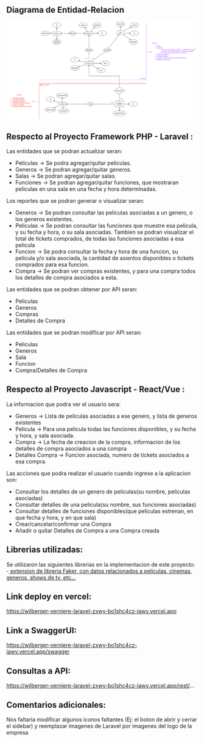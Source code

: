 ## Diagrama de Entidad-Relacion
![imagen](documentacion/DiagramaEntidad-Relacion.png)

## Respecto al Proyecto Framework PHP - Laravel :
Las entidades que se podran actualizar seran:
- Peliculas -> Se podra agregar/quitar peliculas.
- Generos -> Se podran agregar/quitar generos.
- Salas -> Se podran agregar/quitar salas.
- Funciones -> Se podran agregar/quitar funciones, que mostraran peliculas en una sala en una fecha y hora determinadas.

Los reportes que se podran generar o visualizar seran:
- Generos -> Se podran consultar las peliculas asociadas a un genero, o los generos existentes.
- Peliculas -> Se podran consultar las funciones que muestre esa pelicula, y su fecha y hora, o su sala asociadas. Tambien se podran visualizar el total de tickets comprados, de todas las funciones asociadas a esa pelicula
- Funcion -> Se podra consultar la fecha y hora de una funcion, su pelicula y/o sala asociada, la cantidad de asientos disponibles o tickets comprados para esa funcion.
- Compra -> Se podran ver compras existentes, y para una compra todos los detalles de compra asociados a esta.

Las entidades que se podran obtener por API seran:
- Peliculas
- Generos
- Compras
- Detalles de Compra

Las entidades que se podran modificar por API seran:
- Peliculas
- Generos
- Sala
- Funcion
- Compra/Detalles de Compra

## Respecto al Proyecto Javascript - React/Vue :
La informacion que podra ver el usuario sera:
- Generos -> Lista de peliculas asociadas a ese genero, y lista de generos existentes
- Pelicula -> Para una pelicula todas las funciones disponibles, y su fecha y hora, y sala asociada.
- Compra -> La fecha de creacion de la compra, informacion de los detalles de compra asociados a una compra
- Detalles Compra -> Funcion asociada, numero de tickets asociados a esa compra

Las acciones que podra realizar el usuario cuando ingrese a la aplicacion son:
- Consultar los detalles de un genero de peliculas(su nombre, peliculas asociadas)
- Consultar detalles de una pelicula(su nombre, sus funciones asociadas)
- Consultar detalles de funciones disponibles(que peliculas estrenan, en que fecha y hora, y en que sala)
- Crear/cancelar/confirmar una Compra
- Añadir o quitar Detalles de Compra a una Compra creada

## Librerias utilizadas:
Se utilizaron las siguientes librerias en la implementacion de este proyecto:
-<a href="https://github.com/JulienRAVIA/FakerCinemaProviders"> extension de libreria Faker, con datos relacionados a peliculas, cinemas, generos, shows de tv, etc...</a>

## Link deploy en vercel:
https://wilberger-verniere-laravel-zxwy-bo1shc4cz-iawv.vercel.app

## Link a SwaggerUI:
https://wilberger-verniere-laravel-zxwy-bo1shc4cz-iawv.vercel.app/swagger

## Consultas a API:
https://wilberger-verniere-laravel-zxwy-bo1shc4cz-iawv.vercel.app/rest/...

## Comentarios adicionales:
Nos faltaria modificar algunos iconos faltantes (Ej: el boton de abrir y cerrar el sidebar) y reemplazar imagenes de Laravel por imagenes del logo de la empresa

